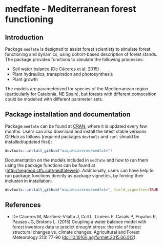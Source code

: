 medfate - Mediterranean forest functioning
================

## Introduction

Package `medfate` is designed to assist forest scientists to simulate
forest functioning and dynamics, using cohort-based description of
forest stands. The package provides functions to simulate the following
processes:

  - Soil water balance (De Cáceres et al. 2015)
  - Plant hydraulics, transpiration and photosynthesis
  - Plant growth

The models are parameterized for species of the Mediterranean region
(particularly for Catalonia, NE Spain), but forests with different
composition could be modelled with different parameter sets.

## Package installation and documentation

Package `medfate` can be found at
[CRAN](https://CRAN.R-project.org/package=medfate), where it is updated
every few months. Users can also download and install the latest stable
versions GitHub as follows (required packages `devtools` and `curl`
should be installed/updated first):

``` r
devtools::install_github("miquelcaceres/medfate")
```

Documentation on the models included in `medfate` and how to run them
using the package functions can be found at
(<http://vegmod.ctfc.cat/medfateweb>). Additionally, users can have help
to run package functions directly as package vignettes, by forcing their
inclusion in installation:

``` r
devtools::install_github("miquelcaceres/medfate", build_vignettes=TRUE)
```

## References

  - De Cáceres M, Martínez-Vilalta J, Coll L, Llorens P, Casals P,
    Poyatos R, Pausas JG, Brotons L. (2015) Coupling a water balance
    model with forest inventory data to predict drought stress: the role
    of forest structural changes vs. climate changes. Agricultural and
    Forest Meteorology 213: 77-90
    (<doi:10.1016/j.agrformet.2015.06.012>).
